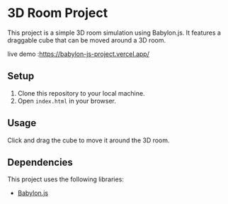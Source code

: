 
# 3D Room Project

This project is a simple 3D room simulation using Babylon.js. It features a draggable cube that can be moved around a 3D room.

live demo :https://babylon-js-project.vercel.app/
## Setup

1. Clone this repository to your local machine.
2. Open `index.html` in your browser.

## Usage

Click and drag the cube to move it around the 3D room.

## Dependencies

This project uses the following libraries:

- [Babylon.js](https://www.babylonjs.com/)
